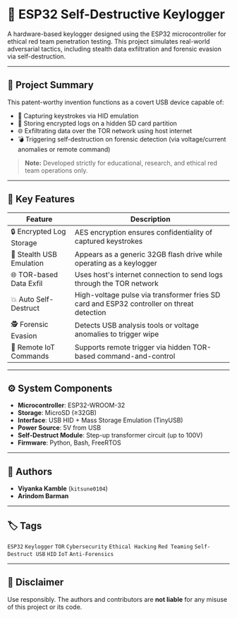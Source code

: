 # 🔐 ESP32 Self-Destructive Keylogger 

A hardware-based keylogger designed using the ESP32 microcontroller for ethical red team penetration testing. This project simulates real-world adversarial tactics, including stealth data exfiltration and forensic evasion via self-destruction.

---

## 📄 Project Summary

This patent-worthy invention functions as a covert USB device capable of:
- 🔑 Capturing keystrokes via HID emulation
- 💾 Storing encrypted logs on a hidden SD card partition
- 🌐 Exfiltrating data over the TOR network using host internet
- 💣 Triggering self-destruction on forensic detection (via voltage/current anomalies or remote command)

> **Note:** Developed strictly for educational, research, and ethical red team operations only.

---

## 🧠 Key Features

| Feature                      | Description |
|-----------------------------|-------------|
| 🔒 Encrypted Log Storage     | AES encryption ensures confidentiality of captured keystrokes |
| 🧰 Stealth USB Emulation     | Appears as a generic 32GB flash drive while operating as a keylogger |
| 🌐 TOR-based Data Exfil      | Uses host's internet connection to send logs through the TOR network |
| 💥 Auto Self-Destruct        | High-voltage pulse via transformer fries SD card and ESP32 controller on threat detection |
| 🕵️ Forensic Evasion         | Detects USB analysis tools or voltage anomalies to trigger wipe |
| 📡 Remote IoT Commands       | Supports remote trigger via hidden TOR-based command-and-control |

---

## ⚙️ System Components

- **Microcontroller**: ESP32-WROOM-32
- **Storage**: MicroSD (≥32GB)
- **Interface**: USB HID + Mass Storage Emulation (TinyUSB)
- **Power Source**: 5V from USB
- **Self-Destruct Module**: Step-up transformer circuit (up to 100V)
- **Firmware**: Python, Bash, FreeRTOS
---

## 👥 Authors

- **Viyanka Kamble** (`kitsune0104`)
- **Arindom Barman**

---

## 🏷️ Tags

`ESP32` `Keylogger` `TOR` `Cybersecurity` `Ethical Hacking` `Red Teaming` `Self-Destruct USB` `HID` `IoT` `Anti-Forensics`

---

## 🚨 Disclaimer

Use responsibly. The authors and contributors are **not liable** for any misuse of this project or its code.

